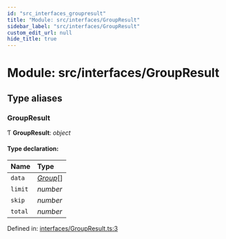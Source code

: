 ```yaml
---
id: "src_interfaces_groupresult"
title: "Module: src/interfaces/GroupResult"
sidebar_label: "src/interfaces/GroupResult"
custom_edit_url: null
hide_title: true
---
```


# Module: src/interfaces/GroupResult

## Type aliases

### GroupResult

Ƭ **GroupResult**: *object*

#### Type declaration:

Name | Type |
:------ | :------ |
`data` | [*Group*](src_interfaces_group.md#group)[] |
`limit` | *number* |
`skip` | *number* |
`total` | *number* |

Defined in: [interfaces/GroupResult.ts:3](https://github.com/xr3ngine/xr3ngine/blob/65dfcf39a/packages/common/src/interfaces/GroupResult.ts#L3)
